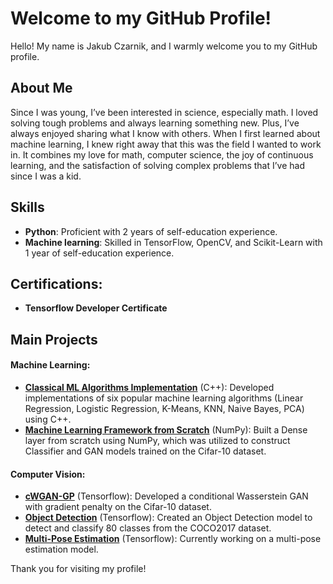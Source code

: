 # Welcome to my GitHub Profile!

Hello! My name is Jakub Czarnik, and I warmly welcome you to my GitHub profile. 

## About Me
Since I was young, I’ve been interested in science, especially math. I loved solving tough problems and always learning something new. Plus, I’ve always enjoyed sharing what I know with others. When I first learned about machine learning, I knew right away that this was the field I wanted to work in. It combines my love for math, computer science, the joy of continuous learning, and the satisfaction of solving complex problems that I’ve had since I was a kid.

## Skills
- **Python**:  Proficient with 2 years of self-education experience.
- **Machine learning**:  Skilled in TensorFlow, OpenCV, and Scikit-Learn with 1 year of self-education experience.

## Certifications:
- **Tensorflow Developer Certificate**

## Main Projects

#### Machine Learning:
- [**Classical ML Algorithms Implementation**](https://github.com/JakubCzarnik/Machine-Learning-in-Cpp) (C++):  Developed implementations of six popular machine learning algorithms (Linear Regression, Logistic Regression, K-Means, KNN, Naive Bayes, PCA) using C++.
- [**Machine Learning Framework from Scratch**](https://github.com/JakubCzarnik/NumPy-MNIST-GAN-Classifier) (NumPy):  Built a Dense layer from scratch using NumPy, which was utilized to construct Classifier and GAN models trained on the Cifar-10 dataset.
   
#### Computer Vision:
- [**cWGAN-GP**](https://github.com/JakubCzarnik/cWGAN-GP-Cifar10) (Tensorflow):  Developed a conditional Wasserstein GAN with gradient penalty on the Cifar-10 dataset.
- [**Object Detection**](https://github.com/JakubCzarnik/Object-Detection-Model-for-the-COCO2017-dataset) (Tensorflow):  Created an Object Detection model to detect and classify 80 classes from the COCO2017 dataset.
- [**Multi-Pose Estimation**](https://github.com/JakubCzarnik/Pose-Estimation-for-the-COCO2017-dataset-) (Tensorflow):  Currently working on a multi-pose estimation model.



Thank you for visiting my profile!
